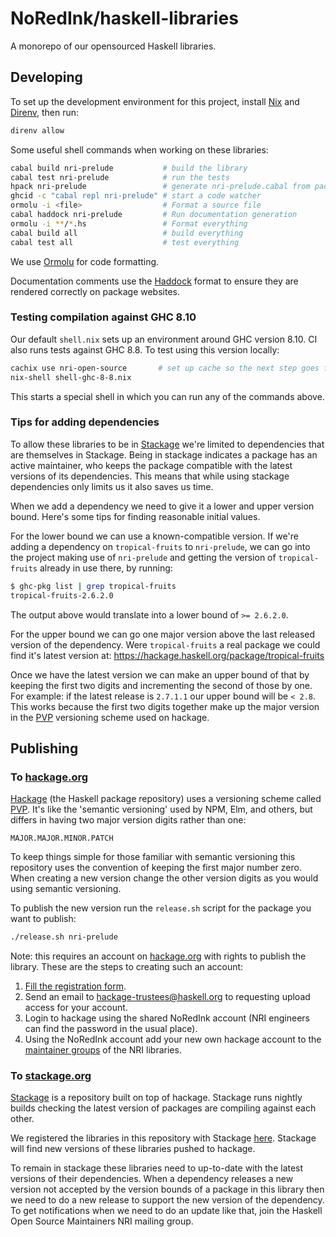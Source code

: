# NoRedInk/haskell-libraries

A monorepo of our opensourced Haskell libraries.

## Developing

To set up the development environment for this project, install [Nix][nix] and [Direnv][direnv], then run:

```sh
direnv allow
```

Some useful shell commands when working on these libraries:

```sh
cabal build nri-prelude           # build the library
cabal test nri-prelude            # run the tests
hpack nri-prelude                 # generate nri-prelude.cabal from package.yaml
ghcid -c "cabal repl nri-prelude" # start a code watcher
ormolu -i <file>                  # Format a source file
cabal haddock nri-prelude         # Run documentation generation
ormolu -i **/*.hs                 # Format everything
cabal build all                   # build everything
cabal test all                    # test everything
```

We use [Ormolu][ormolu] for code formatting.

Documentation comments use the [Haddock][haddock] format to ensure they are rendered correctly on package websites.

### Testing compilation against GHC 8.10

Our default `shell.nix` sets up an environment around GHC version 8.10. CI also runs tests against GHC 8.8. To test using this version locally:

```sh
cachix use nri-open-source       # set up cache so the next step goes faster
nix-shell shell-ghc-8-8.nix
```

This starts a special shell in which you can run any of the commands above.

### Tips for adding dependencies

To allow these libraries to be in [Stackage][stackage] we're limited to dependencies that are themselves in Stackage. Being in stackage indicates a package has an active maintainer, who keeps the package compatible with the latest versions of its dependencies. This means that while using stackage dependencies only limits us it also saves us time.

When we add a dependency we need to give it a lower and upper version bound. Here's some tips for finding reasonable initial values.

For the lower bound we can use a known-compatible version. If we're adding a dependency on `tropical-fruits` to `nri-prelude`, we can go into the project making use of `nri-prelude` and getting the version of `tropical-fruits` already in use there, by running:

```sh
$ ghc-pkg list | grep tropical-fruits
tropical-fruits-2.6.2.0
```

The output above would translate into a lower bound of `>= 2.6.2.0`.

For the upper bound we can go one major version above the last released version of the dependency. Were `tropical-fruits` a real package we could find it's latest version at: https://hackage.haskell.org/package/tropical-fruits

Once we have the latest version we can make an upper bound of that by keeping the first two digits and incrementing the second of those by one. For example: if the latest release is `2.7.1.1` our upper bound will be `< 2.8`. This works because the first two digits together make up the major version in the [PVP][pvp] versioning scheme used on hackage.

## Publishing

### To [hackage.org][hackage]

[Hackage][hackage] (the Haskell package repository) uses a versioning scheme called [PVP][pvp]. It's like the 'semantic versioning' used by NPM, Elm, and others, but differs in having two major version digits rather than one:

    MAJOR.MAJOR.MINOR.PATCH

To keep things simple for those familiar with semantic versioning this repository uses the convention of keeping the first major number zero. When creating a new version change the other version digits as you would using semantic versioning.

To publish the new version run the `release.sh` script for the package you want to publish:

```sh
./release.sh nri-prelude
```

Note: this requires an account on [hackage.org][hackage] with rights to publish the library. These are the steps to creating such an account:

1. [Fill the registration form][hackage-registration].
2. Send an email to hackage-trustees@haskell.org to requesting upload access for your account.
3. Login to hackage using the shared NoRedInk account (NRI engineers can find the password in the usual place).
4. Using the NoRedInk account add your new own hackage account to the [maintainer groups][hackage-maintainers] of the NRI libraries.

### To [stackage.org][stackage]

[Stackage][stackage] is a repository built on top of hackage. Stackage runs nightly builds checking the latest version of packages are compiling against each other.

We registered the libraries in this repository with Stackage [here][nri-on-stackage]. Stackage will find new versions of these libraries pushed to hackage.

To remain in stackage these libraries need to up-to-date with the latest versions of their dependencies. When a dependency releases a new version not accepted by the version bounds of a package in this library then we need to do a new release to support the new version of the dependency. To get notifications when we need to do an update like that, join the Haskell Open Source Maintainers NRI mailing group.

[nix]: https://nixos.org/
[direnv]: https://direnv.net/
[hackage]: https://hackage.haskell.org/
[pvp]: https://pvp.haskell.org/faq/
[stackage]: https://www.stackage.org/
[ormolu]: https://github.com/tweag/ormolu
[haddock]: https://haskell-haddock.readthedocs.io
[nri-on-stackage]: https://github.com/commercialhaskell/stackage/blob/b9c0bfa723bd4cba5f964c6fb99b7528c4027692/build-constraints.yaml#L4414-L4416
[hackage-registration]: https://hackage.haskell.org/users/register-request
[hackage-maintainers]: https://hackage.haskell.org/user/NoRedInk
